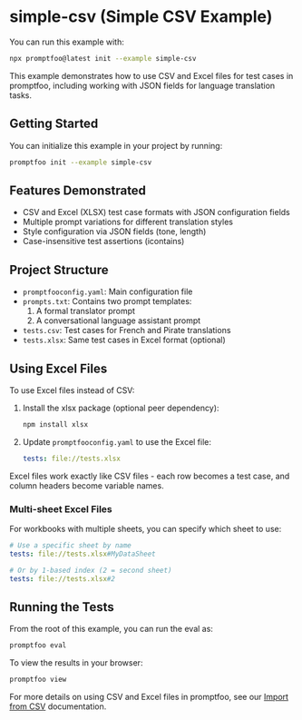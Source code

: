# simple-csv (Simple CSV Example)

You can run this example with:

```bash
npx promptfoo@latest init --example simple-csv
```

This example demonstrates how to use CSV and Excel files for test cases in promptfoo, including working with JSON fields for language translation tasks.

## Getting Started

You can initialize this example in your project by running:

```bash
promptfoo init --example simple-csv
```

## Features Demonstrated

- CSV and Excel (XLSX) test case formats with JSON configuration fields
- Multiple prompt variations for different translation styles
- Style configuration via JSON fields (tone, length)
- Case-insensitive test assertions (icontains)

## Project Structure

- `promptfooconfig.yaml`: Main configuration file
- `prompts.txt`: Contains two prompt templates:
  1. A formal translator prompt
  2. A conversational language assistant prompt
- `tests.csv`: Test cases for French and Pirate translations
- `tests.xlsx`: Same test cases in Excel format (optional)

## Using Excel Files

To use Excel files instead of CSV:

1. Install the xlsx package (optional peer dependency):

   ```bash
   npm install xlsx
   ```

2. Update `promptfooconfig.yaml` to use the Excel file:
   ```yaml
   tests: file://tests.xlsx
   ```

Excel files work exactly like CSV files - each row becomes a test case, and column headers become variable names.

### Multi-sheet Excel Files

For workbooks with multiple sheets, you can specify which sheet to use:

```yaml
# Use a specific sheet by name
tests: file://tests.xlsx#MyDataSheet

# Or by 1-based index (2 = second sheet)
tests: file://tests.xlsx#2
```

## Running the Tests

From the root of this example, you can run the eval as:

```bash
promptfoo eval
```

To view the results in your browser:

```bash
promptfoo view
```

For more details on using CSV and Excel files in promptfoo, see our [Import from CSV](https://www.promptfoo.dev/docs/configuration/test-cases/#import-from-csv) documentation.
